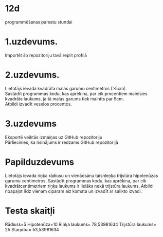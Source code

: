 # 12d
programmēšanas pamatu stundai

# 1.uzdevums.
Importēt šo repozitoriju tavā replit profilā

# 2.uzdevums.
Lietotājs ievada kvadrāta malas garumu centimetros (>5cm).<br>
Sastādīt programmas kodu, kas aprēķina, par cik procentiem mainīsies kvadrāta laukums, ja tā malas garums tiek mainīts par 5cm.<br>
Atbildi izvadīt veselos procentos.

# 3.uzdevums
Eksportē veiktās izmaiņas uz GitHub repozitoriju<br>
Pārliecinies, ka risinājums ir redzams GitHub repozitorijā




# Papilduzdevums

Lietotājs ievada riņķa rādiusu un vienādsānu taisnleņķa trijstūra hipotenūzas garumu centimetros.
Sastādīt programmas kodu, kas aprēķina, par cik kvadrātcentimetriem riņķa laukums ir lielāks nekā trijstūra laukums.
Atbildi noapaļot līdz vienam ciparam aiz komata un izvadīt ar salikto izvadi.
# Testa skaitļi
Rādiuss=5
Hipotenūza=10
Rinķa laukums= 78,53981634
Trijstūra laukums= 25
Starpība= 53,53981634
